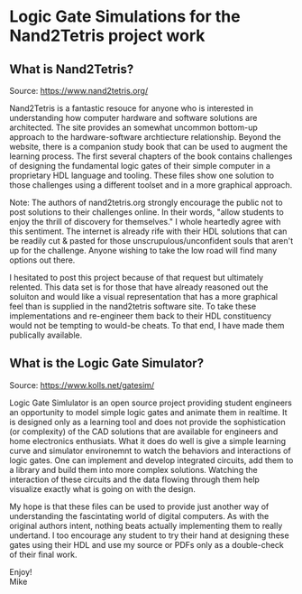 # Logic Gate Simulations for the Nand2Tetris project work  
  
## What is Nand2Tetris?  
Source:  https://www.nand2tetris.org/

Nand2Tetris is a fantastic resouce for anyone who is interested in understanding how computer hardware and software solutions are architected.  The site provides an somewhat uncommon bottom-up approach to the hardware-software archtiecture relationship.  Beyond the website, there is a companion study book that can be used to augment the learning process.   The first several chapters of the book contains challenges of designing the fundamental logic gates of their simple computer in a proprietary HDL language and tooling.  These files show one solution to those challenges using a different toolset and in a more graphical approach.
  
Note:  The authors of nand2tetris.org strongly encourage the public not to post solutions to their challenges online.  In their words, "allow students to enjoy the thrill of discovery for themselves."   I whole heartedly agree with this sentiment.  The internet is already rife with their HDL solutions that can be readily cut & pasted for those unscrupulous/unconfident souls that aren't up for the challenge.  Anyone wishing to take the low road will find many options out there.  

I hesitated to post this project because of that request but ultimately relented.  This data set is for those that have already reasoned out the soluiton and would like a visual representation that has a more graphical feel than is supplied in the nand2tetris software site.  To take these implementations and re-engineer them back to their HDL constituency would not be tempting to would-be cheats.  To that end,  I have made them publically available.  

## What is the Logic Gate Simulator? 
Source:  https://www.kolls.net/gatesim/

Logic Gate Simlulator is an open source project providing student engineers an opportunity to model simple logic gates and animate them in realtime.  It is designed only as a learning tool and does not provide the sophistication (or complexity) of the CAD solutions that are available for engineers and home electronics enthusiats.   What it does do well is give a simple learning curve and simulator environemnt to watch the behaviors and interactions of logic gates.  One can implement and develop integrated circuits, add them to a library and build them into more complex solutions.  Watching the interaction of these circuits and the data flowing through them help visualize exactly what is going on with the design.  

My hope is that these files can be used to provide just another way of understanding the fascintating world of digital computers.  As with the original authors intent, nothing beats actually implementing them to really undertand.  I too encourage any student to try their hand at designing these gates using their HDL and use my source or PDFs only as a double-check of their final work.  

Enjoy!  
Mike  
